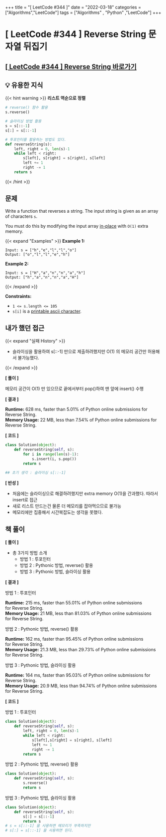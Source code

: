 +++
title = "[ LeetCode #344 ]"
date = "2022-03-18"
categories = ["Algorithms","LeetCode"]
tags = ["Algorithms" , "Python" ,"LeetCode"]
+++

# [ LeetCode #344 ] Reverse String 문자열 뒤집기

## [[ LeetCode #344 ] Reverse String 바로가기 ](https://leetcode.com/problems/reverse-string/)

## 💡 유용한 지식

{{< hint warning >}}
**리스트 역순으로 정렬**

```python
# reverse() 함수 활용
s.reverse()

# 슬라이싱 방법 활용
s = s[::-1]
s[:] = s[::-1]

# 투포인터를 활용하는 방법도 있다.
def reverseString(s):
	left, right = 0, len(s)-1
	while left < right:
		s[left], s[right] = s[right], s[left]
		left += 1
		right -= 1
	return s
```

{{< /hint >}}

## 문제

Write a function that reverses a string. The input string is given as an array of characters `s`.

You must do this by modifying the input array [in-place](https://en.wikipedia.org/wiki/In-place_algorithm) with `O(1)` extra memory.

{{< expand "Examples" >}}
**Example 1:**

```
Input: s = ["h","e","l","l","o"]
Output: ["o","l","l","e","h"]

```

**Example 2:**

```
Input: s = ["H","a","n","n","a","h"]
Output: ["h","a","n","n","a","H"]

```

{{< /expand >}}

**Constraints:**

- `1 <= s.length <= 105`
- `s[i]` is a [printable ascii character](https://en.wikipedia.org/wiki/ASCII#Printable_characters).

## 내가 했던 접근

{{< expand "실패 History" >}}

- 슬라이싱을 활용하여 s[::-1] 만으로 제출하려했지만 O(1) 의 메모리 공간만 허용해서 불가능했다.

{{< /expand >}}

**[ 풀이 ]**

메모리 공간이 O(1) 만 있으므로 끝에서부터 pop()하여 맨 앞에 insert() 수행

**[ 결과 ]**

**Runtime:** 628 ms, faster than 5.01% of Python online submissions for Reverse String.  
**Memory Usage:** 22 MB, less than 7.54% of Python online submissions for Reverse String.

**[ 코드 ]**

```python
class Solution(object):
    def reverseString(self, s):
        for i in range(len(s)-1):
            s.insert(i, s.pop())
        return s

## 초기 생각 : 슬라이싱 s[::-1]
```

**[ 반성 ]**

- 처음에는 슬라이싱으로 해결하려했지만 extra memory O(1)을 간과했다. 따라서 insert로 접근
- 새로 리스트 만드는건 물론 더 메모리를 잡아먹으므로 불가능
- 메모리에만 집중해서 시간복잡도는 생각을 못했다.

## 책 풀이

**[ 풀이 ]**

- 총 3가지 방법 소개
  - 방법 1 : 투포인터
  - 방법 2 : Pythonic 방법, reverse() 활용
  - 방법 3 : Pythonic 방법, 슬라이싱 활용

**[ 결과 ]**

방법 1 : 투포인터

**Runtime:** 215 ms, faster than 55.01% of Python online submissions for Reverse String.  
**Memory Usage:** 21 MB, less than 81.03% of Python online submissions for Reverse String.

방법 2 : Pythonic 방법, reverse() 활용

**Runtime:** 162 ms, faster than 95.45% of Python online submissions for Reverse String.  
**Memory Usage:** 21.3 MB, less than 29.73% of Python online submissions for Reverse String.

방법 3 : Pythonic 방법, 슬라이싱 활용

**Runtime:** 164 ms, faster than 95.03% of Python online submissions for Reverse String.  
**Memory Usage:** 20.9 MB, less than 94.74% of Python online submissions for Reverse String.

**[ 코드 ]**

방법 1 : 투포인터

```python
class Solution(object):
    def reverseString(self, s):
        left, right = 0, len(s)-1
        while left < right:
            s[left],s[right] = s[right], s[left]
            left += 1
            right -= 1
        return s
```

방법 2 : Pythonic 방법, reverse() 활용

```python
class Solution(object):
    def reverseString(self, s):
        s.reverse()
        return s
```

방법 3 : Pythonic 방법, 슬라이싱 활용

```python
class Solution(object):
    def reverseString(self, s):
        s[:] = s[::-1]
        return s
# s = s[::-1] 을 사용하면 메모리가 부족하지만
# s[:] = s[::-1] 을 사용하면 된다.
```
